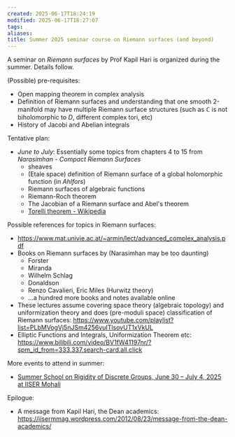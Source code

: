 ```yaml
---
created: 2025-06-17T18:24:19
modified: 2025-06-17T18:27:07
tags:
aliases:
title: Summer 2025 seminar course on Riemann surfaces (and beyond)
---
```


A seminar on *Riemann surfaces* by Prof Kapil Hari is organized during the summer. Details follow.

(Possible) pre-requisites:

- Open mapping theorem in complex analysis
- Definition of Riemann surfaces and understanding that one smooth 2-manifold may have multiple Riemann surface structures (such as $\mathbb{C}$ is not biholomorphic to $D$, different complex tori, etc)
- History of Jacobi and Abelian integrals

Tentative plan: 

- *June to July*: Essentially some topics from chapters 4 to 15 from _Narasimhan - Compact Riemann Surfaces_
	- sheaves
	- (Etale space) definition of Riemann surface of a global holomorphic function (in _Ahlfors_)
	- Riemann surfaces of algebraic functions
	- Riemann-Roch theorem
	- The Jacobian of a Riemann surface and Abel's theorem
	- [Torelli theorem - Wikipedia](https://en.wikipedia.org/wiki/Torelli_theorem)

Possible references for topics in Riemann surfaces:

- https://www.mat.univie.ac.at/~armin/lect/advanced_complex_analysis.pdf
- Books on Riemann surfaces by (Narasimhan may be too daunting)
	- Forster
	- Miranda
	- Wilhelm Schlag
	- Donaldson
	- Renzo Cavalieri, Eric Miles (Hurwitz theory)
	- ...a hundred more books and notes available online
- These lectures assume covering space theory (algebraic topology) and uniformization theory and does (pre-moduli space) classification of Riemann surfaces: https://www.youtube.com/playlist?list=PLbMVogVj5nJSm4256vuITlsovUT1xVkUL
- Elliptic Functions and Integrals, Uniformization Theorem etc: https://www.bilibili.com/video/BV1fW41197nr/?spm_id_from=333.337.search-card.all.click

More events to attend in summer:

- [Summer School on Rigidity of Discrete Groups, June 30 – July 4, 2025 at IISER Mohali](https://docs.google.com/document/d/18rjLGn7hJHEmRk-QYcSysw5hH7nbYy5A/edit?tab=t.0#heading=h.afyu0gteis61)

Epilogue:

- A message from Kapil Hari, the Dean academics: https://iisermmag.wordpress.com/2012/08/23/message-from-the-dean-academics/

